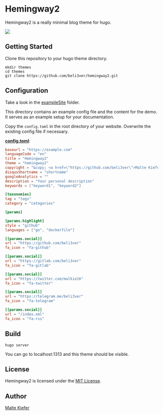 # Hemingway2

Hemingway2 is a really minimal blog theme for hugo.

![](https://gitlab.com/beli3ver/hemingway2/blob/master/images/tn.png)

## Getting Started

Clone this repository to your hugo theme directory.

```
mkdir themes
cd themes
git clone https://github.com/beli3ver/hemingway2.git
```

## Configuration

Take a look in the [exampleSite](https://github.com/beli3ver/hemingway2/tree/master/exampleSite) folder.

This directory contains an example config file and the content for the demo.
It serves as an example setup for your documentation.

Copy the `config.toml` in the root directory of your website. Overwrite the existing config file if necessary.

__[config.toml](https://github.com/beli3ver/hemingway2/blob/master/exampleSite/config.toml)__:

```toml
baseurl = "https://example.com"
languageCode = "en"
title = "Hemingway2"
theme = "hemingway2"
copyright = "&copy; <a href=\"https://github.com/beli3ver\">Malte Kiefer</a> 2016"
disqusShortname = "shortname"
googleAnalytics = ""
description = "Your personal description"
keywords = ["keyword1", "keyword2"]

[taxonomies]
tag = "tags"
category = "categories"

[params]

[params.highlight]
style = "github"
languages = ["go", "dockerfile"]

[[params.social]]
url = "https://github.com/beli3ver"
fa_icon = "fa-github"

[[params.social]]
url = "https://gitlab.com/beli3ver"
fa_icon = "fa-gitlab"

[[params.social]]
url = "https://twitter.com/malkie16"
fa_icon = "fa-twitter"

[[params.social]]
url = "https://telegram.me/beli3ver"
fa_icon = "fa-telegram"

[[params.social]]
url = "/index.xml"
fa_icon = "fa-rss"
```

## Build

```
hugo server
```

You can go to localhost:1313 and this theme should be visible.

## License

Hemingway2 is licensed under the [MIT License](LICENSE.md).

## Author

[Malte Kiefer](https://github.com/beli3ver)
